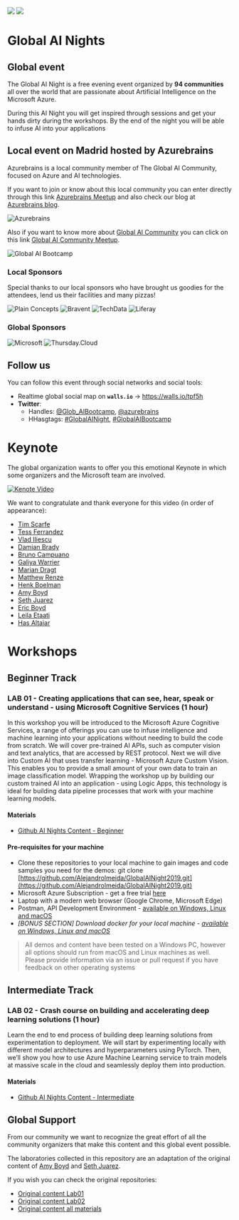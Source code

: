 ![](docs-images/logoai.png)
![](docs-images/globaai.jpg)

# Global AI Nights

## Global event

The Global AI Night is a free evening event organized by **94 communities** all over the world that are passionate about Artificial Intelligence on the Microsoft Azure.

During this AI Night you will get inspired through sessions and get your hands dirty during the workshops. By the end of the night you will be able to infuse AI into your applications

## Local event on Madrid hosted by Azurebrains

Azurebrains is a local community member of The Global AI Community, focused on Azure and AI technologies.

If you want to join or know about this local community you can enter directly through this link [Azurebrains Meetup](https://www.meetup.com/es-ES/Azurebrains/) and also check our blog at [Azurebrains blog](https://www.azurebrains.com).

![Azurebrains](docs-images/azurebrains.png)

Also if you want to know more about [Global AI Community](https://globalai.community/) you can click on this link [Global AI Community Meetup](https://www.meetup.com/es-ES/pro/the-global-ai-community).


![Global AI Bootcamp](docs-images/globalaicommunity.png)

### Local Sponsors 
Special thanks to our local sponsors who have brought us goodies for the attendees, lend us their facilities and many pizzas!

![Plain Concepts](docs-images/plainconcepts.png)
![Bravent](docs-images/bravent.png)
![TechData](docs-images/techdata.png)
![Liferay](docs-images/liferay.png)

### Global Sponsors
![Microsoft](docs-images/microsoft-logo.png)
![Thursday.Cloud](docs-images/thursdaycloud.jpg)


## Follow us
You can follow this event through social networks and social tools:

- Realtime global social map on **`walls.io`** -> https://walls.io/tpf5h
- **Twitter**: 
    - Handles: [@Glob_AIBootcamp](https://twitter.com/Glob_AIBootcamp), [@azurebrains](https://twitter.com/azurebrains)
    - HHasgtags: [#GlobalAINight](https://twitter.com/search?q=%23GlobalAINight), 
[#GlobalAIBootcamp](https://twitter.com/search?q=%23GlobalAINight)

# Keynote

The global organization wants to offer you this emotional Keynote in which some organizers and the Microsoft team are involved.

[![Kenote Video](docs-images/keynote.png)](https://www.youtube.com/watch?v=tI2cFB6Du-w "Watch Kenote Video")

We want to congratulate and thank everyone for this video (in order of appearance):
- [Tim Scarfe](https://twitter.com/ecsquendor)
- [Tess Ferrandez](https://twitter.com/TessFerrandez)
- [Vlad Iliescu](https://twitter.com/vladiliescu)
- [Damian Brady](https://twitter.com/damovisa)
- [Bruno Campuano](https://twitter.com/elbruno)
- [Galiya Warrier](https://twitter.com/galiyawarrier)
- [Marian Dragt](https://twitter.com/mariandragt)
- [Matthew Renze](https://twitter.com/MatthewRenze)
- [Henk Boelman](https://twitter.com/hboelman)
- [Amy Boyd](https://twitter.com/AmyKateNicho)
- [Seth Juarez](https://twitter.com/sethjuarez)
- [Eric Boyd](https://twitter.com/eric_boyd)
- [Leila Etaati](https://twitter.com/leila_etaati)
- [Has Altaiar](https://twitter.com/hasaltaiar)

# Workshops

## Beginner Track

### LAB 01 - Creating applications that can see, hear, speak or understand - using Microsoft Cognitive Services (1 hour)

In this workshop you will be introduced to the Microsoft Azure Cognitive Services, a range of offerings you can use to infuse intelligence and machine learning into your applications without needing to build the code from scratch. We will cover pre-trained AI APIs, such as computer vision and text analytics, that are accessed by REST protocol. Next we will dive into Custom AI that uses transfer learning - Microsoft Azure Custom Vision. This enables you to provide a small amount of your own data to train an image classification model. Wrapping the workshop up by building our custom trained AI into an application - using Logic Apps, this technology is ideal for building data pipeline processes that work with your machine learning models.

#### Materials
- [Github AI Nights Content - Beginner](https://github.com/Alejandrolmeida/GlobalAINight2019/tree/master/Labs/Lab01)

#### Pre-requisites for your machine
- Clone these repositories to your local machine to gain images and code samples you need for the demos: git clone [https://github.com/Alejandrolmeida/GlobalAINight2019.git](https://github.com/Alejandrolmeida/GlobalAINight2019.git)
- Microsoft Azure Subscription - get a free trial [here](https://azure.microsoft.com/en-gb/free/)
- Laptop with a modern web browser (Google Chrome, Microsoft Edge)
- Postman, API Development Environment - [available on Windows, Linux and macOS](https://www.getpostman.com/)
- _[BONUS SECTION] Download docker for your local machine - [available on Windows, Linux and macOS](https://docs.docker.com/v17.09/engine/installation/)_

> All demos and content have been tested on a Windows PC, however all options should run from macOS and Linux machines as well. Please provide information via an issue or pull request if you have feedback on other operating systems


## Intermediate Track

### LAB 02 - Crash course on building and accelerating deep learning solutions (1 hour)

Learn the end to end process of building deep learning solutions from experimentation to deployment. We will start by experimenting locally with different model architectures and hyperparameters using PyTorch. Then, we’ll show you how to use Azure Machine Learning service to train models at massive scale in the cloud and seamlessly deploy them into production.

#### Materials
- [Github AI Nights Content - Intermediate](https://github.com/Alejandrolmeida/GlobalAINight2019/tree/master/Labs/Lab02)

## Global Support

From our community we want to recognize the great effort of all the community organizers that make this content and this global event possible.

The laboratories collected in this repository are an adaptation of the original content of [Amy Boyd](https://github.com/amynic) and [Seth Juarez](https://github.com/sethjuarez).

If you wish you can check the original repositories:
- [Original content Lab01](https://github.com/amynic/AINights) 
- [Original content Lab02](https://github.com/sethjuarez/pytorchintro)
- [Original content all materials](https://github.com/GlobalAICommunity/GlobalAINight-September-2019)